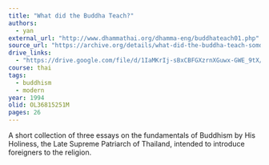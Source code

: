```yaml
---
title: "What did the Buddha Teach?"
authors:
  - yan
external_url: "http://www.dhammathai.org/dhamma-eng/buddhateach01.php"
source_url: "https://archive.org/details/what-did-the-buddha-teach-somdet-yan"
drive_links:
  - "https://drive.google.com/file/d/1IaMKrIj-sBxCBFGXzrnXGuwx-GWE_9tX/view?usp=drivesdk"
course: thai
tags:
  - buddhism
  - modern
year: 1994
olid: OL36815251M
pages: 26
---
```


A short collection of three essays on the fundamentals of Buddhism by His Holiness, the Late Supreme Patriarch of Thailand, intended to introduce foreigners to the religion.
